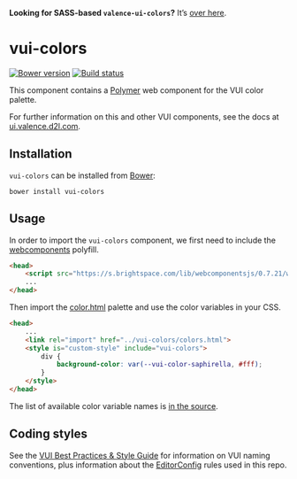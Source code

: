 **Looking for SASS-based `valence-ui-colors`?** It’s [over here](https://github.com/Brightspace/valence-ui-colors/tree/sass).

# vui-colors

[![Bower version][bower-image]][bower-url]
[![Build status][ci-image]][ci-url]

This component contains a [Polymer](https://www.polymer-project.org/1.0/) web component for the VUI color palette.

For further information on this and other VUI components, see the docs at [ui.valence.d2l.com](http://ui.valence.d2l.com/).

## Installation

`vui-colors` can be installed from [Bower][bower-url]:

```shell
bower install vui-colors
```

## Usage

In order to import the `vui-colors` component, we first need to include the [webcomponents](http://webcomponents.org/polyfills/) polyfill.

```html
<head>
	<script src="https://s.brightspace.com/lib/webcomponentsjs/0.7.21/webcomponents-lite.min.js"></script>
	...
</head>
```

Then import the [color.html](/colors.html) palette and use the color variables in your CSS.

```html
<head>
	...
	<link rel="import" href="../vui-colors/colors.html">
	<style is="custom-style" include="vui-colors">
		div {
			background-color: var(--vui-color-saphirella, #fff);
		}
	</style>
</head>
```

The list of available color variable names is [in the source](/colors.html).

## Coding styles

See the [VUI Best Practices & Style Guide](https://github.com/Brightspace/valence-ui-docs/wiki/Best-Practices-&-Style-Guide) for information on VUI naming conventions, plus information about the [EditorConfig](http://editorconfig.org) rules used in this repo.

[bower-url]: http://bower.io/search/?q=vui-colors
[bower-image]: https://img.shields.io/bower/v/vui-colors.svg
[ci-url]: https://travis-ci.org/Brightspace/valence-ui-colors
[ci-image]: https://travis-ci.org/Brightspace/valence-ui-colors.svg?branch=master
